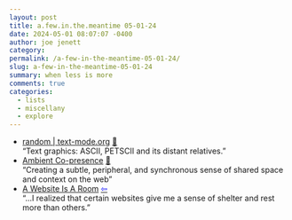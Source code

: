 ```yaml
---
layout: post
title: a.few.in.the.meantime 05-01-24
date: 2024-05-01 08:07:07 -0400
author: joe jenett
category: 
permalink: /a-few-in-the-meantime-05-01-24/
slug: a-few-in-the-meantime-05-01-24
summary: when less is more
comments: true
categories:
  - lists
  - miscellany
  - explore
---
```

<ul class="links">
	<li><a title="text-mode.org" href="https://text-mode.org/?page_id=510">random | text-mode.org</a> <a href="https://pinboard.in/u:">📌</a><br>“Text graphics: ASCII, PETSCII and its distant relatives.”
	<li><a title="Maggie Appleton" href="https://maggieappleton.com/ambient-copresence">Ambient Co-presence</a> <a href="https://pinboard.in/u:cogdog">📌</a><br>“Creating a subtle, peripheral, and synchronous sense of shared space and context on the web”</li>
	<li><a title="A Website Is A Room" href="https://a-website-is-a-room.net/">A Website Is A Room</a>  <a title="source" href="https://dwt-archives.joejenett.com/06-09-21/"><span style="color:blue;">&#8678;</span></a><br>“...I realized that certain websites give me a sense of shelter and rest more than others.”</li>
</ul>
<a href="https://brid.gy/publish/mastodon"></a>